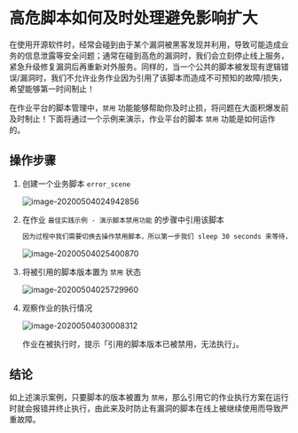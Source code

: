 # 高危脚本如何及时处理避免影响扩大

在使用开源软件时，经常会碰到由于某个漏洞被黑客发现并利用，导致可能造成业务的信息泄露等安全问题；通常在碰到高危的漏洞时，我们会立刻停止线上服务，紧急升级修复漏洞后再重新对外服务。同样的，当一个公共的脚本被发现有逻辑错误/漏洞时，我们不允许业务作业因为引用了该脚本而造成不可预知的故障/损失，希望能够第一时间制止！

在作业平台的脚本管理中，`禁用` 功能能够帮助你及时止损，将问题在大面积爆发前及时制止！下面将通过一个示例来演示，作业平台的脚本 `禁用` 功能是如何运作的。

## 操作步骤

1. 创建一个业务脚本 `error_scene`

   ![image-20200504024942856](media/image-20200504024942856.png)

2. 在作业 `最佳实践示例 - 演示脚本禁用功能` 的步骤中引用该脚本

   ```bash
   因为过程中我们需要切换去操作禁用脚本，所以第一步我们 sleep 30 seconds 来等待，以便配合演示需要
   ```

   ![image-20200504025400870](media/image-20200504025400870.png)

3. 将被引用的脚本版本置为 `禁用` 状态

   ![image-20200504025729960](media/image-20200504025729960.png)

4. 观察作业的执行情况

   ![image-20200504030008312](media/image-20200504030008312.png)

   作业在被执行时，提示「引用的脚本版本已被禁用，无法执行」。

## 结论

如上述演示案例，只要脚本的版本被置为 `禁用`，那么引用它的作业执行方案在运行时就会报错并终止执行，由此来及时防止有漏洞的脚本在线上被继续使用而导致严重故障。